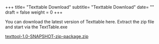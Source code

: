 +++
title= "Texttable Download" 
subtitle= "Texttable Download"
date= ""
draft = false
weight = 0
+++

You can download the latest version of Texttable here. Extract the zip file and start via the TextTable.exe

[texttool-1.0-SNAPSHOT-zip-package.zip](/downloads/texttool-1.0-SNAPSHOT-zip-package.zip)


